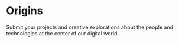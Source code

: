 # Origins
Submit your projects and creative explorations about the people and technologies at the center of our digital world. 
